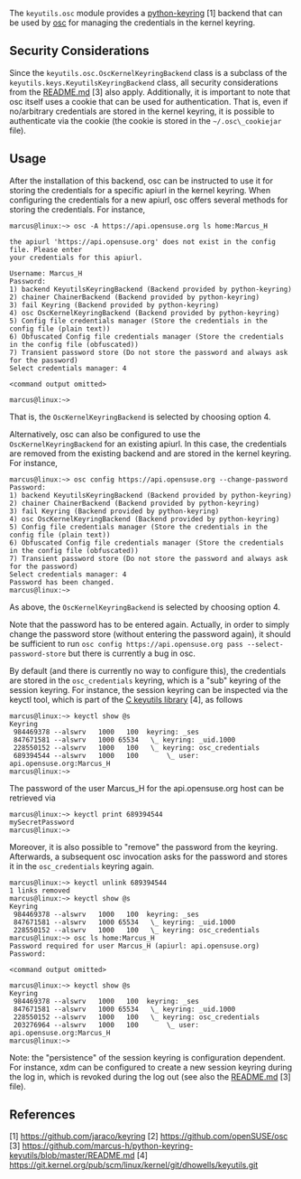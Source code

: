 The `keyutils.osc` module provides a
[python-keyring](https://github.com/jaraco/keyring) [1] backend
that can be used by
[osc](https://github.com/openSUSE/osc) for managing the credentials
in the kernel keyring.


Security Considerations
-----------------------
Since the `keyutils.osc.OscKernelKeyringBackend` class is a subclass of the
`keyutils.keys.KeyutilsKeyringBackend` class, all security considerations
from the
[README.md](https://github.com/marcus-h/python-keyring-keyutils/blob/master/README.md) [3]
also apply. Additionally, it is important to note that osc itself
uses a cookie that can be used for authentication. That is, even if
no/arbitrary credentials are stored in the kernel keyring, it is possible to
authenticate via the cookie (the cookie is stored in the
`~/.osc\_cookiejar` file).


Usage
-----
After the installation of this backend, osc can be instructed to use it
for storing the credentials for a specific apiurl in the kernel keyring.
When configuring the credentials for a new apiurl, osc offers several
methods for storing the credentials. For instance,

```
marcus@linux:~> osc -A https://api.opensuse.org ls home:Marcus_H

the apiurl 'https://api.opensuse.org' does not exist in the config file. Please enter
your credentials for this apiurl.

Username: Marcus_H
Password:
1) backend KeyutilsKeyringBackend (Backend provided by python-keyring)
2) chainer ChainerBackend (Backend provided by python-keyring)
3) fail Keyring (Backend provided by python-keyring)
4) osc OscKernelKeyringBackend (Backend provided by python-keyring)
5) Config file credentials manager (Store the credentials in the config file (plain text))
6) Obfuscated Config file credentials manager (Store the credentials in the config file (obfuscated))
7) Transient password store (Do not store the password and always ask for the password)
Select credentials manager: 4

<command output omitted>

marcus@linux:~>
```

That is, the `OscKernelKeyringBackend` is selected by choosing option 4.

Alternatively, osc can also be configured to use the `OscKernelKeyringBackend`
for an existing apiurl. In this case, the credentials are removed from the
existing backend and are stored in the kernel keyring. For instance,

```
marcus@linux:~> osc config https://api.opensuse.org --change-password
Password:
1) backend KeyutilsKeyringBackend (Backend provided by python-keyring)
2) chainer ChainerBackend (Backend provided by python-keyring)
3) fail Keyring (Backend provided by python-keyring)
4) osc OscKernelKeyringBackend (Backend provided by python-keyring)
5) Config file credentials manager (Store the credentials in the config file (plain text))
6) Obfuscated Config file credentials manager (Store the credentials in the config file (obfuscated))
7) Transient password store (Do not store the password and always ask for the password)
Select credentials manager: 4
Password has been changed.
marcus@linux:~>
```

As above, the `OscKernelKeyringBackend` is selected by choosing option 4.

Note that the password has to be entered again. Actually, in order to
simply change the password store (without entering the password again),
it should be sufficient to run
`osc config https://api.opensuse.org pass --select-password-store` but
there is currently a bug in osc.

By default (and there is currently no way to configure this), the credentials
are stored in the `osc_credentials` keyring, which is a "sub" keyring of the
session keyring. For instance, the session keyring can be inspected via the
keyctl tool, which is part of the
[C keyutils library](https://git.kernel.org/pub/scm/linux/kernel/git/dhowells/keyutils.git) [4],
as follows

```
marcus@linux:~> keyctl show @s
Keyring
 984469378 --alswrv   1000   100  keyring: _ses
 847671581 --alswrv   1000 65534   \_ keyring: _uid.1000
 228550152 --alswrv   1000   100   \_ keyring: osc_credentials
 689394544 --alswrv   1000   100       \_ user: api.opensuse.org:Marcus_H
marcus@linux:~>
```

The password of the user Marcus\_H for the api.opensuse.org host can be
retrieved via

```
marcus@linux:~> keyctl print 689394544
mySecretPassword
marcus@linux:~>
```

Moreover, it is also possible to "remove" the password from the keyring.
Afterwards, a subsequent osc invocation asks for the password and stores
it in the `osc_credentials` keyring again.

```
marcus@linux:~> keyctl unlink 689394544
1 links removed
marcus@linux:~> keyctl show @s
Keyring
 984469378 --alswrv   1000   100  keyring: _ses
 847671581 --alswrv   1000 65534   \_ keyring: _uid.1000
 228550152 --alswrv   1000   100   \_ keyring: osc_credentials
marcus@linux:~> osc ls home:Marcus_H
Password required for user Marcus_H (apiurl: api.opensuse.org)
Password:

<command output omitted>

marcus@linux:~> keyctl show @s
Keyring
 984469378 --alswrv   1000   100  keyring: _ses
 847671581 --alswrv   1000 65534   \_ keyring: _uid.1000
 228550152 --alswrv   1000   100   \_ keyring: osc_credentials
 203276964 --alswrv   1000   100       \_ user: api.opensuse.org:Marcus_H
marcus@linux:~>
```

Note: the "persistence" of the session keyring is configuration dependent.
For instance, xdm can be configured to create a new session keyring during
the log in, which is revoked during the log out (see also the
[README.md](https://github.com/marcus-h/python-keyring-keyutils/blob/master/README.md) [3]
file).


References
----------
[1] https://github.com/jaraco/keyring
[2] https://github.com/openSUSE/osc
[3] https://github.com/marcus-h/python-keyring-keyutils/blob/master/README.md
[4] https://git.kernel.org/pub/scm/linux/kernel/git/dhowells/keyutils.git
